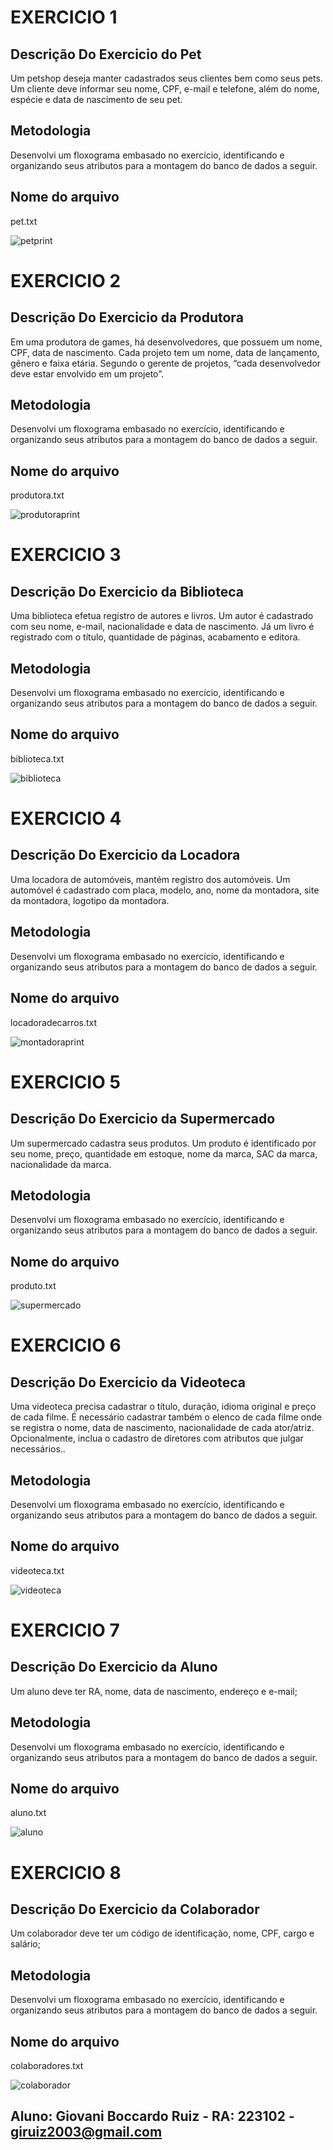 # EXERCICIO 1
## Descrição Do Exercicio do Pet 

Um petshop deseja manter cadastrados seus clientes bem como seus pets.
Um cliente deve informar seu nome, CPF, e-mail e telefone, além do nome, espécie e data de nascimento de seu pet.

## Metodologia
Desenvolvi um floxograma embasado no exercício, identificando e organizando seus atributos para a montagem do banco de dados a seguir.

## Nome do arquivo
pet.txt

![petprint](https://github.com/MatheusLaiaa/MatheusLaiaa/assets/144149403/d9671895-3a77-4418-876d-6f6e99def184)

# EXERCICIO 2
## Descrição Do Exercicio da Produtora

Em uma produtora de games, há desenvolvedores, que possuem um nome, CPF, data de nascimento.
Cada projeto tem um nome, data de lançamento, gênero e faixa etária. Segundo o gerente de projetos, “cada desenvolvedor deve estar envolvido em um projeto”.

## Metodologia
Desenvolvi um floxograma embasado no exercício, identificando e organizando seus atributos para a montagem do banco de dados a seguir.

## Nome do arquivo
produtora.txt

![produtoraprint](https://github.com/MatheusLaiaa/MatheusLaiaa/assets/144149403/ce5c44b8-fb48-4e80-8dae-ca3b0f8bee48)


# EXERCICIO 3
## Descrição Do Exercicio da Biblioteca

Uma biblioteca efetua registro de autores e livros. Um autor é cadastrado com seu nome, e-mail, nacionalidade e data de nascimento. Já um livro é registrado com o título, quantidade de páginas, acabamento e editora.

## Metodologia
Desenvolvi um floxograma embasado no exercício, identificando e organizando seus atributos para a montagem do banco de dados a seguir.

## Nome do arquivo
biblioteca.txt

![biblioteca](https://github.com/MatheusLaiaa/MatheusLaiaa/assets/144149403/192300dd-f244-4cca-87af-a2c6571b88f3)

# EXERCICIO 4
## Descrição Do Exercicio da Locadora

Uma locadora de automóveis, mantém registro dos automóveis. Um automóvel é cadastrado com placa, modelo, ano, nome da montadora, site da montadora, logotipo da montadora.

## Metodologia
Desenvolvi um floxograma embasado no exercício, identificando e organizando seus atributos para a montagem do banco de dados a seguir.

## Nome do arquivo
locadoradecarros.txt

![montadoraprint](https://github.com/MatheusLaiaa/MatheusLaiaa/assets/144149403/cb243345-48e1-4996-9ffe-bece54f98f7b)

# EXERCICIO 5
## Descrição Do Exercicio da Supermercado

Um supermercado cadastra seus produtos. Um produto é identificado por seu nome, preço, quantidade em estoque, nome da marca, SAC da marca, nacionalidade da marca.

## Metodologia
Desenvolvi um floxograma embasado no exercício, identificando e organizando seus atributos para a montagem do banco de dados a seguir.

## Nome do arquivo
produto.txt

![supermercado](https://github.com/MatheusLaiaa/MatheusLaiaa/assets/144149403/1aa2dbf8-d393-43e7-a446-65e341953844)

# EXERCICIO 6
## Descrição Do Exercicio da Videoteca

Uma videoteca precisa cadastrar o título, duração, idioma original e preço de cada filme. É necessário cadastrar também o elenco de cada filme onde se registra o nome, data de nascimento, nacionalidade de cada ator/atriz. Opcionalmente, inclua o cadastro de diretores com atributos que julgar necessários..

## Metodologia
Desenvolvi um floxograma embasado no exercício, identificando e organizando seus atributos para a montagem do banco de dados a seguir.

## Nome do arquivo
videoteca.txt

![videoteca](https://github.com/MatheusLaiaa/MatheusLaiaa/assets/144149403/25651457-7538-4dd5-8787-9ce4cebd6067)


# EXERCICIO 7
## Descrição Do Exercicio da Aluno

 Um aluno deve ter RA, nome, data de nascimento, endereço e e-mail;

## Metodologia
Desenvolvi um floxograma embasado no exercício, identificando e organizando seus atributos para a montagem do banco de dados a seguir.

## Nome do arquivo
aluno.txt

![aluno](https://github.com/MatheusLaiaa/MatheusLaiaa/assets/144149403/478be52b-787c-424a-ae9d-4e2a1bd49846)

# EXERCICIO 8
## Descrição Do Exercicio da Colaborador

 Um colaborador deve ter um código de identificação, nome, CPF, cargo e salário;

## Metodologia
Desenvolvi um floxograma embasado no exercício, identificando e organizando seus atributos para a montagem do banco de dados a seguir.

## Nome do arquivo
colaboradores.txt

![colaborador](https://github.com/MatheusLaiaa/MatheusLaiaa/assets/144149403/bc70836c-f228-4491-916a-c0ca69254f31)


## Aluno: Giovani Boccardo Ruiz - RA: 223102 - giruiz2003@gmail.com 
